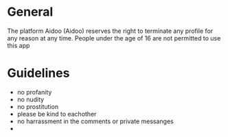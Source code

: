 # General

The platform Aidoo (Aidoo) reserves the right to terminate any profile for any reason at any time.
People under the age of 16 are not permitted to use this app

# Guidelines

- no profanity
- no nudity
- no prostitution
- please be kind to eachother
- no harrassment in the comments or private messanges
- 

